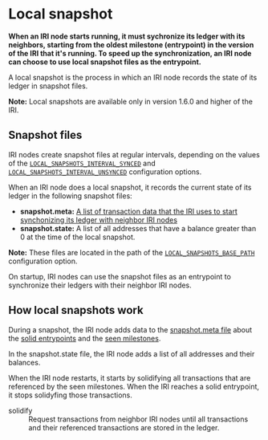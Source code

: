 # Local snapshot

**When an IRI node starts running, it must sychronize its ledger with its neighbors, starting from the oldest milestone (entrypoint) in the version of the IRI that it's running. To speed up the synchronization, an IRI node can choose to use local snapshot files as the entrypoint.**

A local snapshot is the process in which an IRI node records the state of its ledger in snapshot files.

**Note:** Local snapshots are available only in version 1.6.0 and higher of the IRI.

## Snapshot files

IRI nodes create snapshot files at regular intervals, depending on the values of the [`LOCAL_SNAPSHOTS_INTERVAL_SYNCED`](references/iri-configuration-options.md#local-snapshots-interval-synced) and [`LOCAL_SNAPSHOTS_INTERVAL_UNSYNCED`](references/iri-configuration-options.md#local-snapshots-interval-unsynced) configuration options.

When an IRI node does a local snapshot, it records the current state of its ledger in the following snapshot files:
* **snapshot.meta:** [A list of transaction data that the IRI uses to start synchonizing its ledger with neighbor IRI nodes](../references/data-in-the-snapshot-metadata-file.md)
* **snapshot.state:** A list of all addresses that have a balance greater than 0 at the time of the local snapshot.

**Note:** These files are located in the path of the [`LOCAL_SNAPSHOTS_BASE_PATH`](../references/iri-configuration-options.md#local-snapshots-base-path) configuration option.

On startup, IRI nodes can use the snapshot files as an entrypoint to synchronize their ledgers with their neighbor IRI nodes.

## How local snapshots work

During a snapshot, the IRI node adds data to the [snapshot.meta file](../references/data-in-the-snapshot-metadata-file.md) about the [solid entrypoints](../references/data-in-the-snapshot-metadata-file.md#solid-entrypoint) and the [seen milestones](../references/data-in-the-snapshot-metadata-file.md#seen-milestone).

In the snapshot.state file, the IRI node adds a list of all addresses and their balances.

When the IRI node restarts, it starts by solidifying all transactions that are referenced by the seen milestones. When the IRI reaches a solid entrypoint, it stops solidyfing those transactions.

<dl><dt>solidify</dt><dd>Request transactions from neighbor IRI nodes until all transactions and their referenced transactions are stored in the ledger.</dd></dl>




